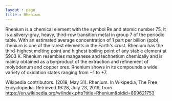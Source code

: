 ```yaml
---
layout : page
title : Rhenium
---
```


Rhenium is a chemical element with the symbol Re and atomic number 75. It is a silvery-gray, heavy, third-row transition metal in group 7 of the periodic table. With an estimated average concentration of 1 part per billion (ppb), rhenium is one of the rarest elements in the Earth's crust. Rhenium has the third-highest melting point and highest boiling point of any stable element at 5903 K. Rhenium resembles manganese and technetium chemically and is mainly obtained as a by-product of the extraction and refinement of molybdenum and copper ores. Rhenium shows in its compounds a wide variety of oxidation states ranging from −1 to +7.

Wikipedia contributors. (2019, May 31). Rhenium. In Wikipedia, The Free Encyclopedia. Retrieved 19:28, July 23, 2019, from https://en.wikipedia.org/w/index.php?title=Rhenium&oldid=899621753


